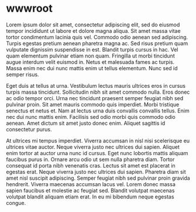 # wwwroot
Lorem ipsum dolor sit amet, consectetur adipiscing elit, sed do eiusmod tempor incididunt ut labore et dolore magna aliqua. Sit amet massa vitae tortor condimentum lacinia quis vel. Commodo odio aenean sed adipiscing. Turpis egestas pretium aenean pharetra magna ac. Sed risus pretium quam vulputate dignissim suspendisse in est. Blandit turpis cursus in hac. Vel quam elementum pulvinar etiam non quam. Fringilla ut morbi tincidunt augue interdum velit euismod in. Netus et malesuada fames ac turpis. Massa enim nec dui nunc mattis enim ut tellus elementum. Nunc sed id semper risus.

Eget duis at tellus at urna. Vestibulum lectus mauris ultrices eros in cursus turpis massa tincidunt. Sollicitudin nibh sit amet commodo nulla. Eros donec ac odio tempor orci. Urna nec tincidunt praesent semper feugiat nibh sed pulvinar proin. Sit amet mauris commodo quis imperdiet. Morbi tristique senectus et netus et. Nam at lectus urna duis convallis convallis tellus. Enim nec dui nunc mattis enim. Facilisis sed odio morbi quis commodo odio aenean. Amet dictum sit amet justo donec enim. Aliquet sagittis id consectetur purus.

At ultrices mi tempus imperdiet. Viverra accumsan in nisl nisi scelerisque eu ultrices vitae auctor. Neque viverra justo nec ultrices dui sapien. Aliquet enim tortor at auctor urna nunc id cursus. Eget nunc lobortis mattis aliquam faucibus purus in. Ornare arcu odio ut sem nulla pharetra diam. Tortor consequat id porta nibh venenatis cras. Lectus sit amet est placerat in egestas erat. Neque viverra justo nec ultrices dui sapien. Pharetra diam sit amet nisl suscipit adipiscing. Semper feugiat nibh sed pulvinar proin gravida hendrerit. Viverra maecenas accumsan lacus vel. Lorem donec massa sapien faucibus et molestie ac feugiat sed. Blandit volutpat maecenas volutpat blandit aliquam etiam erat. In eu mi bibendum neque egestas congue.
